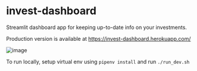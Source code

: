 # invest-dashboard
Streamlit dashboard app for keeping up-to-date info on your investments.

Production version is available at https://invest-dashboard.herokuapp.com/

![image](https://user-images.githubusercontent.com/8125268/160120756-43626bd4-0768-4aef-b04e-c7a761940221.png)

To run locally, setup virtual env using `pipenv install` and run `./run_dev.sh`
